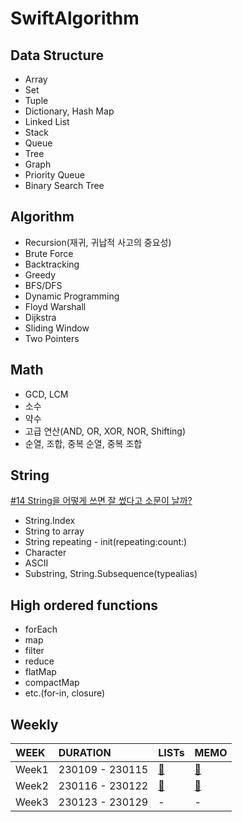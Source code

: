 # SwiftAlgorithm

## Data Structure
- Array
- Set
- Tuple
- Dictionary, Hash Map
- Linked List
- Stack
- Queue
- Tree
- Graph
- Priority Queue
- Binary Search Tree

## Algorithm
- Recursion(재귀, 귀납적 사고의 중요성)
- Brute Force
- Backtracking
- Greedy
- BFS/DFS
- Dynamic Programming
- Floyd Warshall
- Dijkstra
- Sliding Window
- Two Pointers

## Math
- GCD, LCM
- 소수
- 약수
- 고급 연산(AND, OR, XOR, NOR, Shifting)
- 순열, 조합, 중복 순열, 중복 조합

## String
[#14 String을 어떻게 쓰면 잘 썼다고 소문이 날까?](https://github.com/Taehyeon-Kim/SwiftAlgorithm/issues/14)

- String.Index
- String to array
- String repeating - init(repeating:count:)
- Character
- ASCII
- Substring, String.Subsequence(typealias)

## High ordered functions
- forEach
- map
- filter
- reduce
- flatMap
- compactMap
- etc.(for-in, closure)

## Weekly
|WEEK|DURATION|LISTs|MEMO|
|:--|:--|:--|:--|
|Week1|230109 - 230115|[🍪](https://github.com/Taehyeon-Kim/SwiftAlgorithm/wiki/Week1-Problem-Lists)|[🍩](https://github.com/Taehyeon-Kim/SwiftAlgorithm/issues/21)|
|Week2|230116 - 230122|[🍕](https://github.com/Taehyeon-Kim/SwiftAlgorithm/wiki/Week2-Problem-Lists)|[🍔](https://github.com/Taehyeon-Kim/SwiftAlgorithm/issues/26)|
|Week3|230123 - 230129|-|-|
